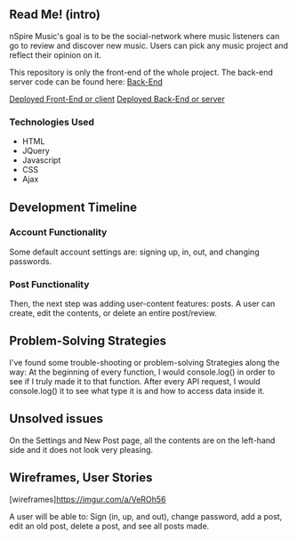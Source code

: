 ## Read Me! (intro)
nSpire Music's goal is to be the social-network where music listeners can go to review and
discover new music. Users can pick any music project and reflect their opinion on it.

This repository is only the front-end of the whole project. The back-end server code
can be found here:
[Back-End](https://github.com/enrique-lol/project2-nspire)

[Deployed Front-End or client](https://enrique-lol.github.io/nspire-music-client/)
[Deployed Back-End or server](https://account.mongodb.com/account/login)


### Technologies Used
- HTML
- JQuery
- Javascript
- CSS
- Ajax


## Development Timeline
### Account Functionality
Some default account settings are: signing up, in, out, and changing passwords.

### Post Functionality
Then, the next step was adding user-content features: posts. A user can create, edit the contents, or delete an entire post/review.

## Problem-Solving Strategies
I've found some trouble-shooting or problem-solving Strategies along the way: At the beginning of every function, I would console.log() in order to see if I truly made it to that function. After every API request, I would console.log() it to see what type it is and how to access data inside it.

## Unsolved issues
On the Settings and New Post page, all the contents are on the left-hand side and it does not look very pleasing.

## Wireframes, User Stories

[wireframes]https://imgur.com/a/VeROh56

A user will be able to:
Sign (in, up, and out), change password, add a post, edit an old post, delete a post, and see all posts made.

